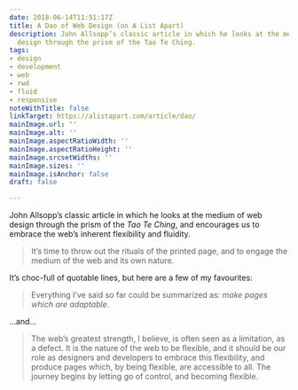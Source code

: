```yaml
---
date: 2018-06-14T11:51:17Z
title: A Dao of Web Design (on A List Apart)
description: John Allsopp’s classic article in which he looks at the medium of web
  design through the prism of the Tao Te Ching.
tags:
- design
- development
- web
- rwd
- fluid
- responsive
noteWithTitle: false
linkTarget: https://alistapart.com/article/dao/
mainImage.url: ''
mainImage.alt: ''
mainImage.aspectRatioWidth: ''
mainImage.aspectRatioHeight: ''
mainImage.srcsetWidths: ''
mainImage.sizes: ''
mainImage.isAnchor: false
draft: false

---
```

John Allsopp’s classic article in which he looks at the medium of web design through the prism of the _Tao Te Ching_, and encourages us to embrace the web’s inherent flexibility and fluidity.

> It’s time to throw out the rituals of the printed page, and to engage the medium of the web and its own nature.

It’s choc-full of quotable lines, but here are a few of my favourites:

> Everything I’ve said so far could be summarized as: _make pages which are adaptable_.

…and…

> The web’s greatest strength, I believe, is often seen as a limitation, as a defect. It is the nature of the web to be flexible, and it should be our role as designers and developers to embrace this flexibility, and produce pages which, by being flexible, are accessible to all. The journey begins by letting go of control, and becoming flexible.
